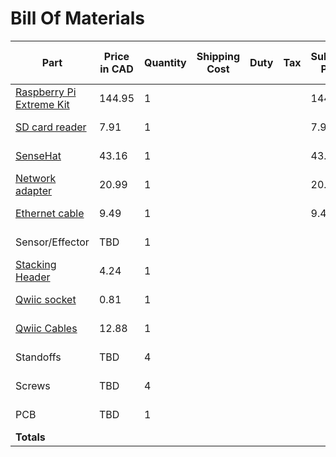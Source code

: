 # Bill Of Materials
| Part                                                                                             |Price in CAD|Quantity|Shipping Cost|Duty|Tax|Subtotal Paid|Subtotal propose to order|Expected Arrival Date|
|--------------------------------------------------------------------------------------------------|------------|--------|-------------|----|---|-------------|-------------------------|---------------------|
|[Raspberry Pi Extreme Kit](https://www.canakit.com/raspberry-pi-4-extreme-kit.html)               |     144.95 |      1 |             |    |   |      144.95 |                         |          Semester 2 |
|[SD card reader](https://www.digikey.ca/en/products/detail/sparkfun-electronics/COM-13004/6161756)|       7.91 |      1 |             |    |   |        7.91 |                         |          Semester 2 |
|[SenseHat](https://www.digikey.ca/en/products/detail/raspberry-pi/SENSE-HAT/6196429)              |      43.16 |      1 |             |    |   |       43.16 |                         |          Semester 2 |
|[Network adapter](https://www.amazon.ca/Cable-Matters-SuperSpeed-Gigabit-Ethernet/dp/B00BBD7NFU)  |      20.99 |      1 |             |    |   |       20.99 |                         |          Semester 2 |
|[Ethernet cable](https://www.amazon.ca/StarTech-com-Cat5e-Ethernet-Cable1-Snagless/dp/B0002XGHBQ) |       9.49 |      1 |             |    |   |        9.49 |                         |          Semester 2 |
|Sensor/Effector                                                                                   |        TBD |      1 |             |    |   |             |                     TBD |        Reading Week |
|[Stacking Header](https://www.digikey.ca/en/products/detail/adafruit-industries-llc/1979/6238003) |       4.24 |      1 |             |    |   |             |                    4.24 |        Reading Week |
|[Qwiic socket](https://www.digikey.ca/en/products/detail/sparkfun-electronics/PRT-14417/7652746)  |       0.81 |      1 |             |    |   |             |                    0.81 |        Reading Week |
|[Qwiic Cables](https://www.digikey.ca/en/products/detail/sparkfun-electronics/KIT-15081/9770723)  |      12.88 |      1 |             |    |   |             |                   12.88 |        Reading Week |
|Standoffs                                                                                         |        TBD |      4 |             |    |   |             |                     TBD |        Reading Week |
|Screws                                                                                            |        TBD |      4 |             |    |   |             |                     TBD |        Reading Week |
|PCB                                                                                               |        TBD |      1 |             |    |   |             |                     TBD |        Reading Week |
| **Totals**                                                                                       |            |        |             |    |   |             |             **<100.00** |                     |
